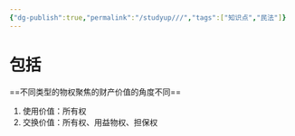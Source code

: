 ```yaml
---
{"dg-publish":true,"permalink":"/studyup///","tags":["知识点","民法"]}
---
```


# 包括
==不同类型的物权聚焦的财产价值的角度不同==
1. 使用价值：所有权
2. 交换价值：所有权、用益物权、担保权